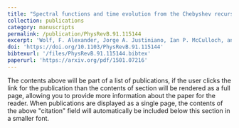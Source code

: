 ```yaml
---
title: "Spectral functions and time evolution from the Chebyshev recursion"
collection: publications
category: manuscripts
permalink: /publication/PhysRevB.91.115144
excerpt: 'Wolf, F. Alexander, Jorge A. Justiniano, Ian P. McCulloch, and Ulrich Schollwöck. "Spectral functions and time evolution from the Chebyshev recursion." Physical Review B 91, no. 11 (2015): 115144.'
doi: 'https://doi.org/10.1103/PhysRevB.91.115144'
bibtexurl: '/files/PhysRevB.91.115144.bibtex'
paperurl: 'https://arxiv.org/pdf/1501.07216'
---
```

The contents above will be part of a list of publications, if the user clicks the link for the publication than the contents of section will be rendered as a full page, allowing you to provide more information about the paper for the reader. When publications are displayed as a single page, the contents of the above "citation" field will automatically be included below this section in a smaller font.








